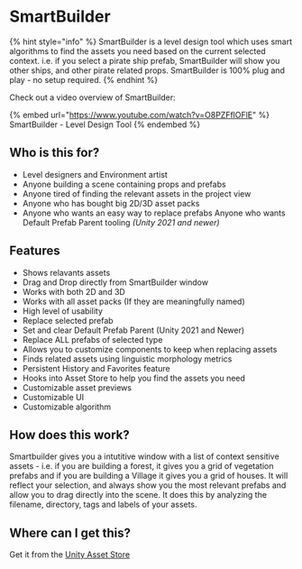 # SmartBuilder

{% hint style="info" %}
SmartBuilder is a level design tool which uses smart algorithms to find the assets you need based on the current selected context. i.e. if you select a pirate ship prefab, SmartBuilder will show you other ships, and other pirate related props. SmartBuilder is 100% plug and play - no setup required.
{% endhint %}

Check out a video overview of SmartBuilder:

{% embed url="https://www.youtube.com/watch?v=O8PZFflOFlE" %}
SmartBuilder - Level Design Tool
{% endembed %}

## Who is this for?

* Level designers and Environment artist
* Anyone building a scene containing props and prefabs
* Anyone tired of finding the relevant assets in the project view
* Anyone who has bought big 2D/3D asset packs
* Anyone who wants an easy way to replace prefabs Anyone who wants Default Prefab Parent tooling _(Unity 2021 and newer)_

## Features

* Shows relavants assets
* Drag and Drop directly from SmartBuilder window
* Works with both 2D and 3D
* Works with all asset packs (If they are meaningfully named)
* High level of usability
* Replace selected prefab
* Set and clear Default Prefab Parent (Unity 2021 and Newer)
* Replace ALL prefabs of selected type
* Allows you to customize components to keep when replacing assets
* Finds related assets using linguistic morphology metrics
* Persistent History and Favorites feature
* Hooks into Asset Store to help you find the assets you need
* Customizable asset previews
* Customizable UI
* Customizable algorithm

## How does this work?

Smartbuilder gives you a intutitive window with a list of context sensitive assets - i.e. if you are building a forest, it gives you a grid of vegetation prefabs and if you are building a Village it gives you a grid of houses. It will reflect your selection, and always show you the most relevant prefabs and allow you to drag directly into the scene. It does this by analyzing the filename, directory, tags and labels of your assets.

## Where can I get this?

Get it from the [Unity Asset Store](https://prf.hn/click/camref:1011l4Izm/pubref:Forum/ar:Main/destination:https%3A%2F%2Fassetstore.unity.com%2Fpackages%2Fslug%2F206777)
